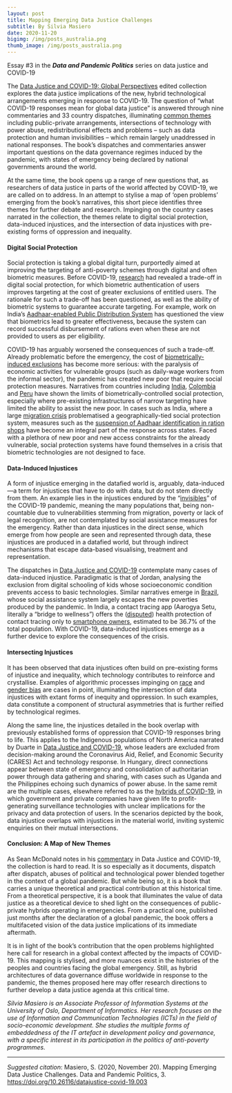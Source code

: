 ```yaml
---
layout: post
title: Mapping Emerging Data Justice Challenges
subtitle: By Silvia Masiero
date: 2020-11-20
bigimg: /img/posts_australia.png
thumb_image: /img/posts_australia.png
---
```


Essay #3 in the **_Data and Pandemic Politics_** series on data justice and COVID-19

The [Data Justice and COVID-19: Global Perspectives](https://archive.org/download/data-justice-and-covid-19/Data_Justice_and_COVID-19.pdf) edited collection explores the data justice implications of the new, hybrid technological arrangements emerging in response to COVID-19. The question of “what COVID-19 responses mean for global data justice” is answered through nine commentaries and 33 country dispatches, illuminating [common themes](https://blogs.lse.ac.uk/medialse/2020/10/08/book-review-of-data-justice-and-covid-19-global-perspectives/) including public-private arrangements, intersections of technology with power abuse, redistributional effects and problems – such as data protection and human invisibilities – which remain largely unaddressed in national responses. The book’s dispatches and commentaries answer important questions on the data governance regimes induced by the pandemic, with states of emergency being declared by national governments around the world.

At the same time, the book opens up a range of new questions that, as researchers of data justice in parts of the world affected by COVID-19, we are called on to address. In an attempt to stylise a map of ‘open problems’ emerging from the book’s narratives, this short piece identifies three themes for further debate and research. Impinging on the country cases narrated in the collection, the themes relate to digital social protection, data-induced injustices, and the intersection of data injustices with pre-existing forms of oppression and inequality.

#### Digital Social Protection

Social protection is taking a global digital turn, purportedly aimed at improving the targeting of anti-poverty schemes through digital and often biometric measures. Before COVID-19, [research](https://www.ideasforindia.in/topics/poverty-inequality/balancing-corruption-and-exclusion-incorporating-aadhaar-into-pds.html) had revealed a trade-off in digital social protection, for which biometric authentication of users improves targeting at the cost of greater exclusions of entitled users. The rationale for such a trade-off has been questioned, as well as the ability of biometric systems to guarantee accurate targeting. For example, work on India’s [Aadhaar-enabled Public Distribution System](https://www.epw.in/engage/article/conundrum-efficiency-and-inclusion-aadhaar-and) has questioned the view that biometrics lead to greater effectiveness, because the system can record successful disbursement of rations even when these are not provided to users as per eligibility.

COVID-19 has arguably worsened the consequences of such a trade-off. Already problematic before the emergency, the cost of [biometrically-induced exclusions](https://data-activism.net/2020/04/bigdatasur-beyond-touchscreens-the-perils-of-biometric-social-welfare-in-lockdown/) has become more serious: with the paralysis of economic activities for vulnerable groups (such as daily-wage workers from the informal sector), the pandemic has created new poor that require social protection measures. Narratives from countries including [India](https://www.thehindu.com/opinion/lead/the-perils-of-an-all-out-lockdown/article31136890.ece), [Colombia](https://data-activism.net/2020/05/bigdatasur-covid-the-case-of-the-solidarity-income-in-colombia-the-experimentation-with-data-on-social-policy-during-the-pandemic/) and [Peru](https://data-activism.net/2020/06/bigdatasur-covid-on-not-being-visible-to-the-state-the-case-of-peru/) have shown the limits of biometrically-controlled social protection, especially where pre-existing infrastructures of narrow targeting have limited the ability to assist the new poor. In cases such as India, where a large [migration crisis](https://www.financialexpress.com/opinion/covid-19-outbreak-immediate-framework-needed-for-reaching-out-to-distressed-migrant-workers/1935791/) problematised a geographically-tied social protection system, measures such as the [suspension of Aadhaar identification in ration shops](https://blogs.lse.ac.uk/southasia/2020/03/31/running-a-biometric-free-food-security-system-during-indias-lockdown-practical-recommendations/) have become an integral part of the response across states. Faced with a plethora of new poor and new access constraints for the already vulnerable, social protection systems have found themselves in a crisis that biometric technologies are not designed to face.

#### Data-Induced Injustices

A form of injustice emerging in the datafied world is, arguably, data-induced—a term for injustices that have to do with data, but do not stem directly from them. An example lies in the injustices endured by the “[invisibles](https://data-activism.net/2020/04/bigdatasur-a-widening-data-divide-covid-19-and-the-global-south/)” of the COVID-19 pandemic, meaning the many populations that, being non-countable due to vulnerabilities stemming from migration, poverty or lack of legal recognition, are not contemplated by social assistance measures for the emergency. Rather than data injustices in the direct sense, which emerge from how people are seen and represented through data, these injustices are produced in a datafied world, but through indirect mechanisms that escape data-based visualising, treatment and representation.

The dispatches in [Data Justice and COVID-19](https://archive.org/download/data-justice-and-covid-19/Data_Justice_and_COVID-19.pdf) contemplate many cases of data-induced injustice. Paradigmatic is that of Jordan, analysing the exclusion from digital schooling of kids whose socioeconomic condition prevents access to basic technologies. Similar narratives emerge in [Brazil](https://data-activism.net/2020/06/bigdatasur-covid-the-pandemic-and-the-new-socio-digital-order-in-the-global-south-the-case-of-sao-paulo/), whose social assistance system largely escapes the new poverties produced by the pandemic. In India, a contact tracing app (Aarogya Setu, literally a “bridge to wellness”) offers the ([disputed](https://internetfreedom.in/aarogya-setu-through-the-right-to-information-lens/)) health protection of contact tracing only to [smartphone owners](https://data-activism.net/2020/04/bigdatasur-covid-surveillance-in-the-time-of-coronavirus-the-case-of-the-indian-contact-tracing-app-aarogya-setu/), estimated to be 36.7% of the total population. With COVID-19, data-induced injustices emerge as a further device to explore the consequences of the crisis.

#### Intersecting Injustices

It has been observed that data injustices often build on pre-existing forms of injustice and inequality, which technology contributes to reinforce and crystallise. Examples of algorithmic processes impinging on [race](https://books.google.no/books?hl=it&lr=&id=-ThDDwAAQBAJ&oi=fnd&pg=PP9&dq=safiya+noble&ots=gBtpXkP-L4&sig=NMn90JplV68Qh_8bct7L4ivdS6Y&redir_esc=y#v=onepage&q=safiya%20noble&f=false) and [gender bias](https://books.google.no/books?id=MKZYDwAAQBAJ&printsec=frontcover&dq=invisible+women+criado&hl=it&sa=X&ved=2ahUKEwjj54_Tp-HsAhWOk4sKHaxOCNwQ6AEwAHoECAYQAg#v=onepage&q=invisible%20women%20criado&f=false) are cases in point, illuminating the intersection of data injustices with extant forms of inequity and oppression. In such examples, data constitute a component of structural asymmetries that is further reified by technological regimes.

Along the same line, the injustices detailed in the book overlap with previously established forms of oppression that COVID-19 responses bring to life. This applies to the Indigenous populations of North America narrated by Duarte in [Data Justice and COVID-19](https://archive.org/download/data-justice-and-covid-19/Data_Justice_and_COVID-19.pdf), whose leaders are excluded from decision-making around the Coronavirus Aid, Relief, and Economic Security (CARES) Act and technology response. In Hungary, direct connections appear between state of emergency and consolidation of authoritarian power through data gathering and sharing, with cases such as Uganda and the Philippines echoing such dynamics of power abuse. In the same remit are the multiple cases, elsewhere referred to as the [hybrids of COVID-19](https://blogs.lse.ac.uk/medialse/2020/10/08/book-review-of-data-justice-and-covid-19-global-perspectives/), in which government and private companies have given life to profit-generating surveillance technologies with unclear implications for the privacy and data protection of users. In the scenarios depicted by the book, data injustice overlaps with injustices in the material world, inviting systemic enquiries on their mutual intersections.

#### Conclusion: A Map of New Themes

As Sean McDonald notes in his [commentary](https://archive.org/download/data-justice-and-covid-19/Data_Justice_and_COVID-19.pdf) in Data Justice and COVID-19, the collection is hard to read. It is so especially as it documents, dispatch after dispatch, abuses of political and technological power blended together in the context of a global pandemic. But while being so, it is a book that carries a unique theoretical and practical contribution at this historical time. From a theoretical perspective, it is a book that illuminates the value of data justice as a theoretical device to shed light on the consequences of public-private hybrids operating in emergencies. From a practical one, published just months after the declaration of a global pandemic, the book offers a multifaceted vision of the data justice implications of its immediate aftermath.

It is in light of the book’s contribution that the open problems highlighted here call for research in a global context affected by the impacts of COVID-19. This mapping is stylised, and more nuances exist in the histories of the peoples and countries facing the global emergency. Still, as hybrid architectures of data governance diffuse worldwide in response to the pandemic, the themes proposed here may offer research directions to further develop a data justice agenda at this critical time.

_Silvia Masiero is an Associate Professor of Information Systems at the University of Oslo, Department of Informatics. Her research focuses on the use of Information and Communication Technologies (ICTs) in the field of socio-economic development. She studies the multiple forms of embeddedness of the IT artefact in development policy and governance, with a specific interest in its participation in the politics of anti-poverty programmes._

***
_Suggested citation_: Masiero, S. (2020, November 20). Mapping Emerging Data Justice Challenges. Data and Pandemic Politics, 3. https://doi.org/10.26116/datajustice-covid-19.003
